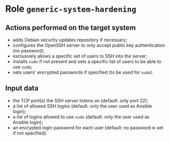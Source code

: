 # Role `generic-system-hardening`

## Actions performed on the target system

- adds Debian security updates repository if necessary;
- configures the OpenSSH server to only accept public key authentication (no
  password);
- exclusively allows a specific set of users to SSH into the server;
- installs `sudo` if not present and sets a specific list of users to be able to
  use `sudo`;
- sets users' encrypted passwords if specified (to be used for `sudo`).

## Input data

- the TCP port(s) the SSH server listens on (default: only port 22);
- a list of allowed SSH logins (default: only the user used as Ansible login);
- a list of logins allowed to use `sudo` (default: only the user used as Ansible
  login);
- an encrypted login password for each user (default: no password is set if not
  specified).

